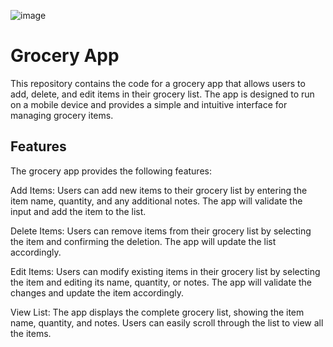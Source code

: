 ![image](https://github.com/novaenforcer-art/Grocery-list-app/assets/82377474/76c2bb13-6312-4d3d-bbc9-767e2df8b6a5)


# Grocery App
This repository contains the code for a grocery app that allows users to add, delete, and edit items in their grocery list. The app is designed to run on a mobile device and provides a simple and intuitive interface for managing grocery items.

## Features
The grocery app provides the following features:<br/>

Add Items: Users can add new items to their grocery list by entering the item name, quantity, and any additional notes. The app will validate the input and add the item to the list.<br/>

Delete Items: Users can remove items from their grocery list by selecting the item and confirming the deletion. The app will update the list accordingly.<br/>

Edit Items: Users can modify existing items in their grocery list by selecting the item and editing its name, quantity, or notes. The app will validate the changes and update the item accordingly.<br/>

View List: The app displays the complete grocery list, showing the item name, quantity, and notes. Users can easily scroll through the list to view all the items.<br/>
